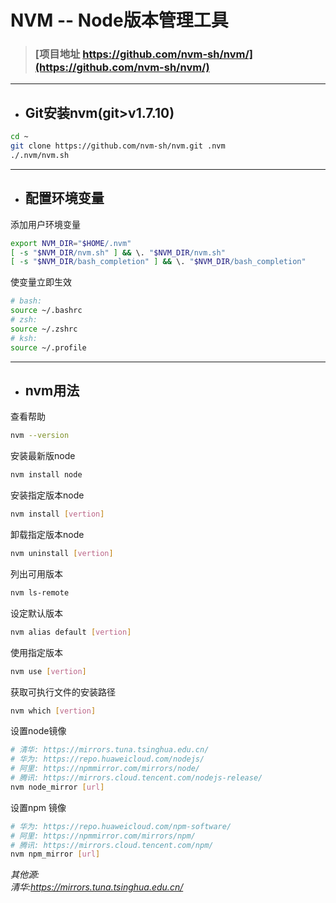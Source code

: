 # NVM -- Node版本管理工具
>### [项目地址 https://github.com/nvm-sh/nvm/](https://github.com/nvm-sh/nvm/)
***
- ## Git安装nvm(git>v1.7.10)
```bash
cd ~
git clone https://github.com/nvm-sh/nvm.git .nvm
./.nvm/nvm.sh
```
***
- ## 配置环境变量
添加用户环境变量
```bash
export NVM_DIR="$HOME/.nvm"
[ -s "$NVM_DIR/nvm.sh" ] && \. "$NVM_DIR/nvm.sh"
[ -s "$NVM_DIR/bash_completion" ] && \. "$NVM_DIR/bash_completion"
```
使变量立即生效
```bash
# bash:
source ~/.bashrc
# zsh:
source ~/.zshrc
# ksh:
source ~/.profile
```
***
- ## nvm用法
查看帮助
```bash
nvm --version
```
安装最新版node
```bash
nvm install node
```
安装指定版本node
```bash
nvm install [vertion]
```
卸载指定版本node
```bash
nvm uninstall [vertion]
```
列出可用版本
```bash
nvm ls-remote
```
设定默认版本
```bash
nvm alias default [vertion]
```
使用指定版本
```bash
nvm use [vertion]
```
获取可执行文件的安装路径
```bash
nvm which [vertion]
```
设置node镜像
```bash
# 清华: https://mirrors.tuna.tsinghua.edu.cn/
# 华为: https://repo.huaweicloud.com/nodejs/
# 阿里: https://npmmirror.com/mirrors/node/
# 腾讯: https://mirrors.cloud.tencent.com/nodejs-release/
nvm node_mirror [url]
```
设置npm 镜像
```bash
# 华为: https://repo.huaweicloud.com/npm-software/
# 阿里: https://npmmirror.com/mirrors/npm/
# 腾讯: https://mirrors.cloud.tencent.com/npm/
nvm npm_mirror [url]
```
*其他源:*  
*清华:https://mirrors.tuna.tsinghua.edu.cn/*  
